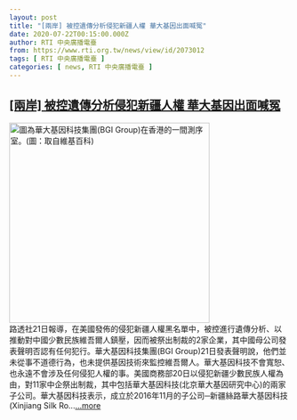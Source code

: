 ```yaml
---
layout: post
title: "[兩岸] 被控遺傳分析侵犯新疆人權 華大基因出面喊冤"
date: 2020-07-22T00:15:00.000Z
author: RTI 中央廣播電臺
from: https://www.rti.org.tw/news/view/id/2073012
tags: [ RTI 中央廣播電臺 ]
categories: [ news, RTI 中央廣播電臺 ]
---
```

<!--1595376900000-->
[[兩岸] 被控遺傳分析侵犯新疆人權 華大基因出面喊冤](https://www.rti.org.tw/news/view/id/2073012)
------

<div>
<img src="https://static.rti.org.tw/assets/thumbnails/2020/07/22/bfcd9b77e24c045f6c103e64ed715cff.jpg" width="360" alt="圖為華大基因科技集團(BGI Group)在香港的一間測序室。(圖：取自維基百科)" title="圖為華大基因科技集團(BGI Group)在香港的一間測序室。(圖：取自維基百科)"><br>路透社21日報導，在美國發佈的侵犯新疆人權黑名單中，被控進行遺傳分析、以推動對中國少數民族維吾爾人鎮壓，因而被祭出制裁的2家企業，其中國母公司發表聲明否認有任何犯行。華大基因科技集團(BGI Group)21日發表聲明說，他們並未從事不道德行為，也未提供基因技術來監控維吾爾人。華大基因科技不會寬恕、也永遠不會涉及任何侵犯人權的事。美國商務部20日以侵犯新疆少數民族人權為由，對11家中企祭出制裁，其中包括華大基因科技(北京華大基因研究中心)的兩家子公司。華大基因科技表示，成立於2016年11月的子公司─新疆絲路華大基因科技(Xinjiang Silk Ro...<a target="_blank" href="https://www.rti.org.tw/news/view/id/2073012">...more</a>
</div>
